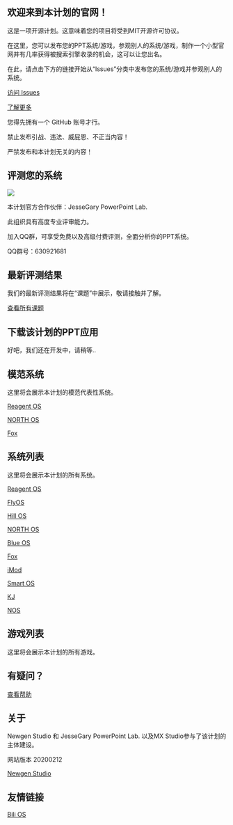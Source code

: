 ## 欢迎来到本计划的官网！

这是一项开源计划。这意味着您的项目将受到MIT开源许可协议。

在这里，您可以发布您的PPT系统/游戏，参观别人的系统/游戏，制作一个小型官网并有几率获得被搜索引擎收录的机会，这可以让您出名。

在此，请点击下方的链接开始从“Issues”分类中发布您的系统/游戏并参观别人的系统。

[访问 Issues ](https://github.com/NSC-MPPT/JesseGary-PowerPoint-OS-Web/issues)

[了解更多](https://github.com/NSC-MPPT/JesseGary-PowerPoint-OS-Web/wiki)

您得先拥有一个 GitHub 账号才行。

禁止发布引战、违法、威屁恩、不正当内容！

严禁发布和本计划无关的内容！

## 评测您的系统

![](https://pic.downk.cc/item/5e44c3f248b86553eeaa45f5.png)

本计划官方合作伙伴：JesseGary PowerPoint Lab.

此组织具有高度专业评审能力。

加入QQ群，可享受免费以及高级付费评测，全面分析你的PPT系统。

QQ群号：630921681

## 最新评测结果


我们的最新评测结果将在“课题”中展示，敬请接触并了解。

[查看所有课题](https://github.com/NSC-MPPT/JesseGary-PowerPoint-OS-Web/projects)

## 下载该计划的PPT应用

好吧，我们还在开发中，请稍等..

## 模范系统

这里将会展示本计划的模范代表性系统。

[Reagent OS](https://github.com/NSC-MPPT/JesseGary-PowerPoint-OS-Web/issues/3)

[NORTH OS](https://github.com/NSC-MPPT/JesseGary-PowerPoint-OS-Web/issues/5)

[Fox](https://github.com/NSC-MPPT/JesseGary-PowerPoint-OS-Web/issues/9)

## 系统列表

这里将会展示本计划的所有系统。

[Reagent OS](https://github.com/NSC-MPPT/JesseGary-PowerPoint-OS-Web/issues/3)

[FlyOS](https://github.com/NSC-MPPT/JesseGary-PowerPoint-OS-Web/issues/2)

[Hill OS](https://github.com/NSC-MPPT/JesseGary-PowerPoint-OS-Web/issues/4)

[NORTH OS](https://github.com/NSC-MPPT/JesseGary-PowerPoint-OS-Web/issues/5)

[Blue OS](https://github.com/NSC-MPPT/JesseGary-PowerPoint-OS-Web/issues/7)

[Fox](https://github.com/NSC-MPPT/JesseGary-PowerPoint-OS-Web/issues/9)

[iMod](https://github.com/NSC-MPPT/JesseGary-PowerPoint-OS-Web/issues/14)

[Smart OS](https://github.com/NSC-MPPT/JesseGary-PowerPoint-OS-Web/issues/15)

[KJ](https://github.com/NSC-MPPT/JesseGary-PowerPoint-OS-Web/issues/16)

[NOS](https://github.com/NSC-MPPT/JesseGary-PowerPoint-OS-Web/issues/13)

## 游戏列表

这里将会展示本计划的所有游戏。

## 有疑问？

[查看帮助](https://github.com/NSC-MPPT/JesseGary-PowerPoint-OS-Web/wiki)

## 关于

Newgen Studio 和 JesseGary PowerPoint Lab. 以及MX Studio参与了该计划的主体建设。

网站版本 20200212

[Newgen Studio](https://nsc-mppt.github.io/)

## 友情链接

[Bili OS](https://bilios.org.cn/forum.php)
